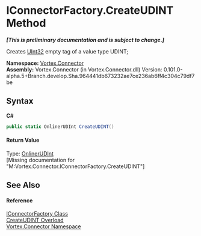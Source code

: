 # IConnectorFactory.CreateUDINT Method 
 _**\[This is preliminary documentation and is subject to change.\]**_

Creates <a href="http://msdn2.microsoft.com/en-us/library/ctys3981" target="_blank">UInt32</a> empty tag of a value type UDINT;

**Namespace:**&nbsp;<a href="N_Vortex_Connector.md">Vortex.Connector</a><br />**Assembly:**&nbsp;Vortex.Connector (in Vortex.Connector.dll) Version: 0.101.0-alpha.5+Branch.develop.Sha.964441db673232ae7ce236ab6ff4c304c79df7be

## Syntax

**C#**<br />
``` C#
public static OnlinerUDInt CreateUDINT()
```


#### Return Value
Type: <a href="T_Vortex_Connector_ValueTypes_OnlinerUDInt.md">OnlinerUDInt</a><br />\[Missing <returns> documentation for "M:Vortex.Connector.IConnectorFactory.CreateUDINT"\]

## See Also


#### Reference
<a href="T_Vortex_Connector_IConnectorFactory.md">IConnectorFactory Class</a><br /><a href="Overload_Vortex_Connector_IConnectorFactory_CreateUDINT.md">CreateUDINT Overload</a><br /><a href="N_Vortex_Connector.md">Vortex.Connector Namespace</a><br />